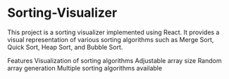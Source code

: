 # Sorting-Visualizer

This project is a sorting visualizer implemented using React. It provides a visual representation of various sorting algorithms such as Merge Sort, Quick Sort, Heap Sort, and Bubble Sort.

Features
Visualization of sorting algorithms
Adjustable array size
Random array generation
Multiple sorting algorithms available
